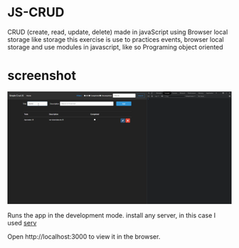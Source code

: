 # JS-CRUD
CRUD (create, read, update, delete) made in javaScript using Browser local storage like storage
this exercise is use to practices events, browser local storage and use modules in javascript, like so Programing object  oriented 

# screenshot
![alt text](https://github.com/CarlosDev88/JS-CRUD/blob/main/screenShots/Crud_gif.gif)

Runs the app in the development mode.
install any server, in this case I used 
[serv](https://www.npmjs.com/package/serve)

Open http://localhost:3000 to view it in the browser.


